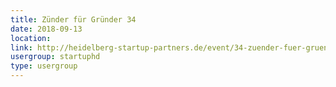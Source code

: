 ```yaml
---
title: Zünder für Gründer 34
date: 2018-09-13
location: 
link: http://heidelberg-startup-partners.de/event/34-zuender-fuer-gruender/
usergroup: startuphd
type: usergroup
---
```

